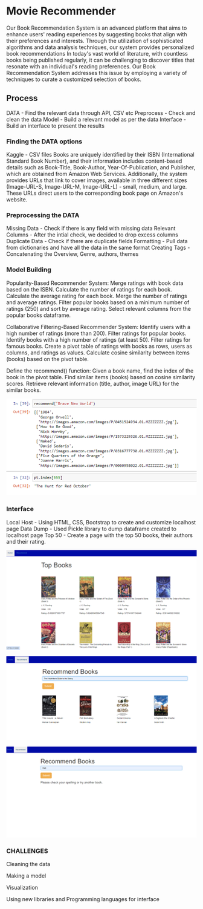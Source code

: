 # Movie Recommender

Our Book Recommendation System is an advanced platform that aims to enhance users' reading experiences by suggesting books that align with their preferences and interests. Through the utilization of sophisticated algorithms and data analysis techniques, our system provides personalized book recommendations
In today's vast world of literature, with countless books being published regularly, it can be challenging to discover titles that resonate with an individual's reading preferences. Our Book Recommendation System addresses this issue by employing a variety of techniques to curate a customized selection of books.

## Process
DATA - Find the relevant data through API, CSV etc
Preprocess - Check and clean the data
Model - Build a relevant model as per the data
Interface - Build an interface to present the results

### Finding the DATA options
Kaggle - CSV files 
Books are uniquely identified by their ISBN (International Standard Book Number), and their information includes content-based details such as Book-Title, Book-Author, Year-Of-Publication, and Publisher, which are obtained from Amazon Web Services. Additionally, the system provides URLs that link to cover images, available in three different sizes (Image-URL-S, Image-URL-M, Image-URL-L) - small, medium, and large. These URLs direct users to the corresponding book page on Amazon's website.

### Preprocessing the DATA
Missing Data - Check if there is any field with missing data
Relevant Columns - After the intial check, we decided to drop excess columns 
Duplicate Data - Check if there are duplicate fields
Formatting - Pull data from dictionaries and have all the data in the same format
Creating Tags - Concatenating the Overview, Genre, authors, themes

### Model Building
Popularity-Based Recommender System:
Merge ratings with book data based on the ISBN.
Calculate the number of ratings for each book.
Calculate the average rating for each book.
Merge the number of ratings and average ratings.
Filter popular books based on a minimum number of ratings (250) and sort by average rating.
Select relevant columns from the popular books dataframe.

Collaborative Filtering-Based Recommender System:
Identify users with a high number of ratings (more than 200).
Filter ratings for popular books.
Identify books with a high number of ratings (at least 50).
Filter ratings for famous books.
Create a pivot table of ratings with books as rows, users as columns, and ratings as values.
Calculate cosine similarity between items (books) based on the pivot table.

Define the recommend() function:
Given a book name, find the index of the book in the pivot table.
Find similar items (books) based on cosine similarity scores.
Retrieve relevant information (title, author, image URL) for the similar books.

![Jupyter Notebook](https://github.com/sam7jay/Final-Project/blob/main/photos/final1.png)

### Interface
Local Host - Using HTML, CSS, Bootstrap to create and customize localhost page
Data Dump - Used Pickle library to dump dataframe created to localhost page 
Top 50 - Create a page with the top 50 books, their authors and their rating.

![Home](https://github.com/sam7jay/Final-Project/blob/main/photos/final2.png)

![Recommender](https://github.com/sam7jay/Final-Project/blob/main/photos/final3.png)

![Please check your spelling or try another book](https://github.com/sam7jay/Final-Project/blob/main/photos/final4.png)

### CHALLENGES
Cleaning the data

Making a model

Visualization

Using new libraries and Programming languages for interface
